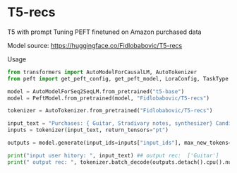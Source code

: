 # T5-recs
T5 with prompt Tuning PEFT finetuned on Amazon purchased data 

Model source: https://huggingface.co/Fidlobabovic/T5-recs
<head>Usage</head>


```python
from transformers import AutoModelForCausalLM, AutoTokenizer
from peft import get_peft_config, get_peft_model, LoraConfig, TaskType

model = AutoModelForSeq2SeqLM.from_pretrained("t5-base")
model = PeftModel.from_pretrained(model, "Fidlobabovic/T5-recs")

tokenizer = AutoTokenizer.from_pretrained("Fidlobabovic/T5-recs")

input_text = "Purchases: { Guitar, Stradivary notes, synthesizer} Candidates: {Violin; Thrombon; Refrigirator; Sex toy;} - RECCOMENDATION :"
inputs = tokenizer(input_text, return_tensors="pt")

outputs = model.generate(input_ids=inputs["input_ids"], max_new_tokens=5)

print("input user hitory: ", input_text) ## output rec:  ['Guitar']
print(" output rec: ", tokenizer.batch_decode(outputs.detach().cpu().numpy(), skip_special_tokens=True))
```
